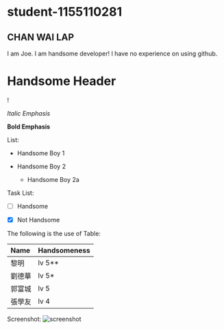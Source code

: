 ﻿# student-1155110281
## CHAN WAI LAP

I am Joe. I am handsome developer!
I have no experience on using github.

# Handsome Header

!


*Italic Emphasis*

**Bold Emphasis**



List:

* Handsome Boy 1

* Handsome Boy 2

   * Handsome Boy 2a


Task List:

- [ ] Handsome
- [X] Not Handsome



The following is the use of Table:


| Name | Handsomeness |
| :--- | :----------- |
|    黎明| lv 5**|
| 劉德華| lv 5* |
| 郭富城 | lv 5|
|張學友| lv 4 |

Screenshot:
![screenshot](新建位图图像.bmp)

